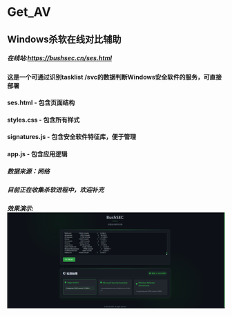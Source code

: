 # Get_AV
## Windows杀软在线对比辅助
##### 在线站:https://bushsec.cn/ses.html
#### 这是一个可通过识别tasklist /svc的数据判断Windows安全软件的服务，可直接部署
#### ses.html - 包含页面结构
#### styles.css - 包含所有样式
#### signatures.js - 包含安全软件特征库，便于管理
#### app.js - 包含应用逻辑
##### 数据来源：网络
##### 目前正在收集杀软进程中，欢迎补充
##### 效果演示:![av](https://raw.githubusercontent.com/BushANQ/Get_AV/master/V1.1.png)


